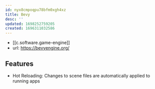 ```yaml
---
id: nyx8cmpoqpu78bfm0xgh4xz
title: Bevy
desc: ''
updated: 1698252759205
created: 1696311032586
---
```


- [[c.software.game-engine]]
- url: https://bevyengine.org/

## Features

- Hot Reloading: Changes to scene files are automatically applied to running apps